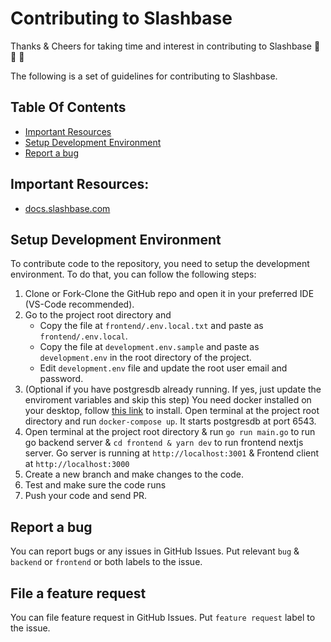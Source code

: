 # Contributing to Slashbase

Thanks & Cheers for taking time and interest in contributing to Slashbase 🙌 🙏 👏

The following is a set of guidelines for contributing to Slashbase.

## Table Of Contents

- [Important Resources](#important-resources)
- [Setup Development Environment](#setup-development-environment)
- [Report a bug](#report-a-bug)

## Important Resources:

- [docs.slashbase.com](https://docs.slashbase.com)

## Setup Development Environment

To contribute code to the repository, you need to setup the development environment. To do that, you can follow the following steps:

1. Clone or Fork-Clone the GitHub repo and open it in your preferred IDE (VS-Code recommended).
2. Go to the project root directory and
    - Copy the file at `frontend/.env.local.txt` and paste as `frontend/.env.local`.
    - Copy the file at `development.env.sample` and paste as `development.env` in the root directory of the project.
    - Edit `development.env` file and update the root user email and password.
3. (Optional if you have postgresdb already running. If yes, just update the enviroment variables and skip this step) You need docker installed on your desktop, follow [this link](https://docs.docker.com/desktop/) to install. Open terminal at the project root directory and run `docker-compose up`. It starts postgresdb at port 6543.
4. Open terminal at the project root directory & run `go run main.go` to run go backend server & `cd frontend & yarn dev` to run frontend nextjs server. Go server is running at `http://localhost:3001` & Frontend client at `http://localhost:3000`
5. Create a new branch and make changes to the code.
6. Test and make sure the code runs
7. Push your code and send PR.

## Report a bug

You can report bugs or any issues in GitHub Issues. Put relevant `bug` & `backend` or `frontend` or both labels to the issue.

## File a feature request

You can file feature request in GitHub Issues. Put `feature request` label to the issue.
